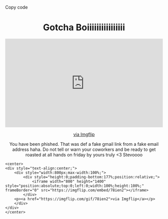 Copy code
<html>
  <head>
    <title>Gotcha</title>
  </head>
  <body>
    <h1 style="text-align:center;">Gotcha Boiiiiiiiiiiiiiiii</h1>
    <center>
    <div style="text-align:center;">
        <div style="width:800px;max-width:100%;">
            <div style="height:0;padding-bottom:56.11%;position:relative;">
                <iframe width="800" height="450" style="position:absolute;top:0;left:0;width:100%;height:100%;" frameBorder="0" src="https://imgflip.com/embed/78icei"></iframe>
            </div>
        <p><a href="https://imgflip.com/gif/78icei">via Imgflip</a></p>
        </div>
    </div>
    </center>
    <p style="text-align:center;">You have been phished. That was def a fake gmail link from a fake email address haha.  Do not tell or warn your coworkers and be ready to get roasted at all hands on friday by yours truly <3 Stevoooo</p>
    
    <center>
    <div style="text-align:center;">
        <div style="width:800px;max-width:100%;">
            <div style="height:0;padding-bottom:177%;position:relative;">
                <iframe width="800" height="1400" style="position:absolute;top:0;left:0;width:100%;height:100%;" frameBorder="0" src="https://imgflip.com/embed/78ien2"></iframe>
            </div>
        <p><a href="https://imgflip.com/gif/78ien2">via Imgflip</a></p>
        </div>
    </div>
    </center>
  </body>
